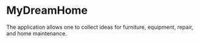 # MyDreamHome
The application allows one to collect ideas for furniture, equipment, repair, and home maintenance.
